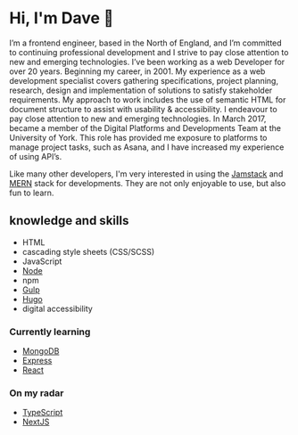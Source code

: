 # Hi, I'm Dave 👋

 I’m a frontend engineer, based in the North of England, and I’m committed to continuing professional development and I strive to pay close attention to new and emerging technologies. I’ve been working as a web Developer for over 20 years. Beginning my career, in  2001.
My experience as a web development specialist covers gathering specifications, project planning, research, design and implementation of solutions to satisfy stakeholder requirements. My approach to work includes the use of semantic HTML for document structure to assist with usability & accessibility.
I endeavour to pay close attention to new and emerging technologies. 
In March 2017, became a member of the Digital Platforms and Developments Team at the University of York. This role has provided me exposure to platforms to manage project tasks, such as Asana, and I have increased my experience of using API’s.

Like many other developers, I'm very interested in using the [Jamstack](https://jamstack.org/) and [MERN](https://www.educative.io/answers/what-is-mern-stack ) stack for developments. They are not only enjoyable to use, but also fun to learn.


## knowledge and skills

* HTML
* cascading style sheets (CSS/SCSS)
* JavaScript
* [Node](https://nodejs.org)
* npm
* [Gulp](https://gulpjs.com/)
* [Hugo](https://gohugo.io/)
* digital accessibility



### Currently learning

* [MongoDB](https://www.mongodb.com/)
* [Express](https://expressjs.com/)
* [React](https://raectjs.org/)

### On my radar

* [TypeScript](https://www.typescriptlang.org/)
* [NextJS](https://nextjs.org/)
